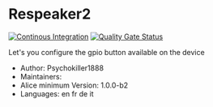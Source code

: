 # Respeaker2

[![Continous Integration](https://gitlab.com/project-alice-assistant/skills/skill_Respeaker2/badges/master/pipeline.svg)](https://gitlab.com/project-alice-assistant/skills/skill_Respeaker2/pipelines/latest) [![Quality Gate Status](https://sonarcloud.io/api/project_badges/measure?project=project-alice-assistant_skill_Respeaker2&metric=alert_status)](https://sonarcloud.io/dashboard?id=project-alice-assistant_skill_Respeaker2)

Let's you configure the gpio button available on the device

- Author: Psychokiller1888
- Maintainers: 
- Alice minimum Version: 1.0.0-b2
- Languages:
    en
    fr
    de
    it
